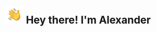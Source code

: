 # <img src="https://github.com/AnkLive/AnkLive/blob/main/assets/Hand%20Wave.gif" width="50"> Hey there! I'm Alexander
